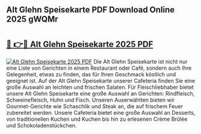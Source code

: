 ## Alt Glehn Speisekarte PDF Download Online 2025 gWQMr

# <h2><a href="http://gccceg.nevu.top/?p=Alt+Glehn+Speisekarte">🔗 👉🔴 Alt Glehn Speisekarte 2025 PDF</a></h2>

[![Alt Glehn Speisekarte 2025 PDF](https://i.imgur.com/dBaPXMq.png)](http://gccceg.nevu.top/?p=Alt+Glehn+Speisekarte)
Die Alt Glehn Speisekarte ist nicht nur eine Liste von Gerichten in einem Restaurant oder Café, sondern auch Ihre Gelegenheit, etwas zu finden, das für Ihren Geschmack köstlich und geeignet ist. Auf der Alt Glehn Speisekarte unserer Cafeteria finden Sie eine große Auswahl an leichten und frischen Salaten. Für Fleischliebhaber bietet unsere Alt Glehn Speisekarte eine große Auswahl an Gerichten: Rindfleisch, Schweinefleisch, Huhn und Fisch. Unseren Auserwählten bieten wir Gourmet-Gerichte wie Schaschlik und Steak an, die auf frischem Feuer zubereitet werden. Unsere Cafeteria bietet eine große Auswahl an Desserts, von traditionellen Kuchen und Kuchen bis hin zu erlesenen Crème Brûlée und Schokoladenstückchen.
